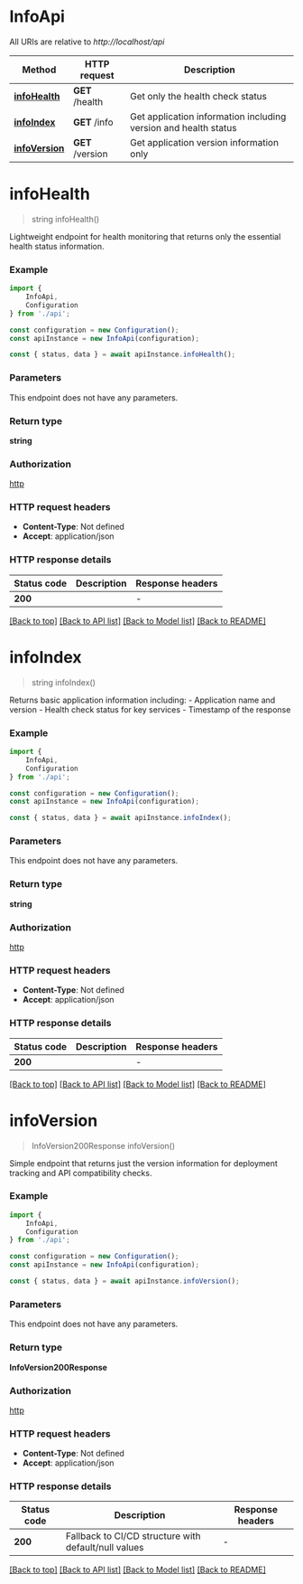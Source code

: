 # InfoApi

All URIs are relative to *http://localhost/api*

|Method | HTTP request | Description|
|------------- | ------------- | -------------|
|[**infoHealth**](#infohealth) | **GET** /health | Get only the health check status|
|[**infoIndex**](#infoindex) | **GET** /info | Get application information including version and health status|
|[**infoVersion**](#infoversion) | **GET** /version | Get application version information only|

# **infoHealth**
> string infoHealth()

Lightweight endpoint for health monitoring that returns only the essential health status information.

### Example

```typescript
import {
    InfoApi,
    Configuration
} from './api';

const configuration = new Configuration();
const apiInstance = new InfoApi(configuration);

const { status, data } = await apiInstance.infoHealth();
```

### Parameters
This endpoint does not have any parameters.


### Return type

**string**

### Authorization

[http](../README.md#http)

### HTTP request headers

 - **Content-Type**: Not defined
 - **Accept**: application/json


### HTTP response details
| Status code | Description | Response headers |
|-------------|-------------|------------------|
|**200** |  |  -  |

[[Back to top]](#) [[Back to API list]](../README.md#documentation-for-api-endpoints) [[Back to Model list]](../README.md#documentation-for-models) [[Back to README]](../README.md)

# **infoIndex**
> string infoIndex()

Returns basic application information including: - Application name and version - Health check status for key services - Timestamp of the response

### Example

```typescript
import {
    InfoApi,
    Configuration
} from './api';

const configuration = new Configuration();
const apiInstance = new InfoApi(configuration);

const { status, data } = await apiInstance.infoIndex();
```

### Parameters
This endpoint does not have any parameters.


### Return type

**string**

### Authorization

[http](../README.md#http)

### HTTP request headers

 - **Content-Type**: Not defined
 - **Accept**: application/json


### HTTP response details
| Status code | Description | Response headers |
|-------------|-------------|------------------|
|**200** |  |  -  |

[[Back to top]](#) [[Back to API list]](../README.md#documentation-for-api-endpoints) [[Back to Model list]](../README.md#documentation-for-models) [[Back to README]](../README.md)

# **infoVersion**
> InfoVersion200Response infoVersion()

Simple endpoint that returns just the version information for deployment tracking and API compatibility checks.

### Example

```typescript
import {
    InfoApi,
    Configuration
} from './api';

const configuration = new Configuration();
const apiInstance = new InfoApi(configuration);

const { status, data } = await apiInstance.infoVersion();
```

### Parameters
This endpoint does not have any parameters.


### Return type

**InfoVersion200Response**

### Authorization

[http](../README.md#http)

### HTTP request headers

 - **Content-Type**: Not defined
 - **Accept**: application/json


### HTTP response details
| Status code | Description | Response headers |
|-------------|-------------|------------------|
|**200** | Fallback to CI/CD structure with default/null values |  -  |

[[Back to top]](#) [[Back to API list]](../README.md#documentation-for-api-endpoints) [[Back to Model list]](../README.md#documentation-for-models) [[Back to README]](../README.md)


